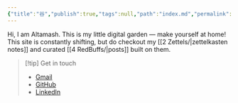```yaml
---
{"title":"⾕","publish":true,"tags":null,"path":"index.md","permalink":"/index/","PassFrontmatter":true}
---
```



Hi, I am Altamash. This is my little digital garden — make yourself at home! This site is constantly shifting, but do checkout my [[2 Zettels/\|zettelkasten notes]] and curated [[4 RedBuffs/\|posts]] built on them.

> [!tip] Get in touch
> - [Gmail](mailto:altukhan43@gmail.com)
> - [GitHub](https://github.com/ajkdrag)  
> - [LinkedIn](https://www.linkedin.com/in/altamash-khan-7183681b8)